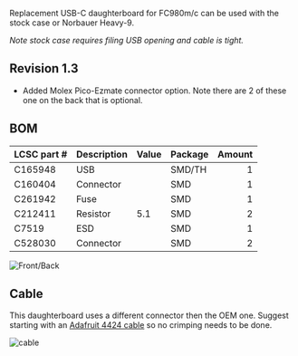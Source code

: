 Replacement USB-C daughterboard for FC980m/c can be used with the stock case or Norbauer Heavy-9.

_Note stock case requires filing USB opening and cable is tight._

## Revision 1.3
- Added Molex Pico-Ezmate connector option.  Note there are 2 of these one on the back that is optional.

## BOM

| LCSC part # | Description   | Value | Package  | Amount |
| ----------- | ------------- | ----- | -------- | ------:|
| C165948     | USB           |       | SMD/TH   | 1      |
| C160404     | Connector     |       | SMD      | 1      |
| C261942     | Fuse	        |       | SMD      | 1      |
| C212411     | Resistor      | 5.1   | SMD      | 2      |
| C7519       | ESD           |       | SMD      | 1      |
| C528030     | Connector     |       | SMD      | 2      | 

![Front/Back](https://i.imgur.com/EoYm9La.jpg)

## Cable

This daughterboard uses a different connector then the OEM one. Suggest starting with an [Adafruit 4424 cable](https://www.adafruit.com/product/4424) so no crimping needs to be done. 

![cable](https://i.imgur.com/f8iwrel.jpg)


